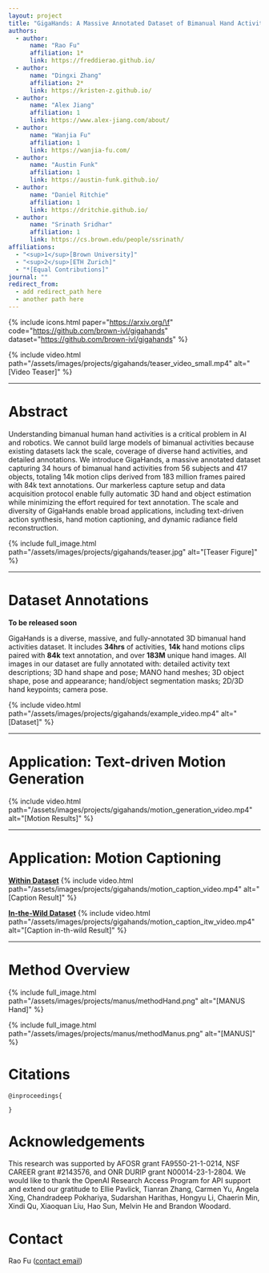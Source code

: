 ```yaml
---
layout: project
title: "GigaHands: A Massive Annotated Dataset of Bimanual Hand Activities"
authors:
  - author:
      name: "Rao Fu"
      affiliation: 1*
      link: https://freddierao.github.io/
  - author:
      name: "Dingxi Zhang"
      affiliation: 2*
      link: https://kristen-z.github.io/
  - author:
      name: "Alex Jiang"
      affiliation: 1
      link: https://www.alex-jiang.com/about/
  - author:
      name: "Wanjia Fu" 
      affiliation: 1
      link: https://wanjia-fu.com/
  - author:
      name: "Austin Funk"
      affiliation: 1
      link: https://austin-funk.github.io/
  - author:
      name: "Daniel Ritchie"
      affiliation: 1
      link: https://dritchie.github.io/
  - author:
      name: "Srinath Sridhar"
      affiliation: 1
      link: https://cs.brown.edu/people/ssrinath/
affiliations:
  - "<sup>1</sup>[Brown University]"
  - "<sup>2</sup>[ETH Zurich]"
  - "*[Equal Contributions]"
journal: ""
redirect_from:
  - add redirect_path here
  - another path here
---
```


{% include icons.html paper="https://arxiv.org/\f" code="https://github.com/brown-ivl/gigahands" dataset="https://github.com/brown-ivl/gigahands" %}


{% include video.html path="/assets/images/projects/gigahands/teaser_video_small.mp4" alt="[Video Teaser]" %}

---
# Abstract
Understanding bimanual human hand activities is a critical problem in AI and robotics. We cannot build large models of bimanual activities because existing datasets lack the scale, coverage of diverse hand activities, and detailed annotations. We introduce GigaHands, a massive annotated dataset capturing 34 hours of bimanual hand activities from 56 subjects and 417 objects, totaling 14k motion clips derived from 183 million frames paired with 84k text annotations. Our markerless capture setup and data acquisition protocol enable fully automatic 3D hand and object estimation while minimizing the effort required for text annotation. The scale and diversity of GigaHands enable broad applications, including text-driven action synthesis, hand motion
captioning, and dynamic radiance field reconstruction.

{% include full_image.html path="/assets/images/projects/gigahands/teaser.jpg" alt="[Teaser Figure]" %}

---
# Dataset Annotations
**To be released soon**

GigaHands is a diverse, massive, and fully-annotated 3D bimanual hand activities dataset. It includes **34hrs** of activities, **14k** hand motions clips paired with **84k** text annotation, and over **183M** unique hand images. All images in our dataset are fully annotated with: detailed activity text descriptions; 3D hand shape and pose; MANO hand meshes; 3D object shape, pose and appearance; hand/object segmentation masks; 2D/3D hand keypoints; camera pose.

{% include video.html path="/assets/images/projects/gigahands/example_video.mp4" alt="[Dataset]" %}

---
# Application: Text-driven Motion Generation
{% include video.html path="/assets/images/projects/gigahands/motion_generation_video.mp4" alt="[Motion Results]" %}

---
# Application: Motion Captioning

<b><u>Within Dataset</u></b>
{% include video.html path="/assets/images/projects/gigahands/motion_caption_video.mp4" alt="[Caption Result]" %}

<b><u>In-the-Wild Dataset</u></b>
{% include video.html path="/assets/images/projects/gigahands/motion_caption_itw_video.mp4" alt="[Caption in-th-wild Result]" %}

---
# Method Overview

{% include full_image.html path="/assets/images/projects/manus/methodHand.png" alt="[MANUS Hand]" %}

{% include full_image.html path="/assets/images/projects/manus/methodManus.png" alt="[MANUS]" %}


# Citations
```
@inproceedings{
  
}
```

# Acknowledgements
This research was supported by AFOSR grant FA9550-21-1-0214, NSF CAREER grant #2143576, and ONR DURIP grant N00014-23-1-2804. We would like to thank the OpenAI Research Access Program for API support and extend our gratitude to Ellie Pavlick, Tianran Zhang, Carmen Yu, Angela Xing, Chandradeep Pokhariya, Sudarshan Harithas, Hongyu Li, Chaerin Min, Xindi Qu, Xiaoquan Liu, Hao Sun, Melvin He and Brandon Woodard. 

# Contact
Rao Fu ([contact email](rao_fu@brown.edu))

